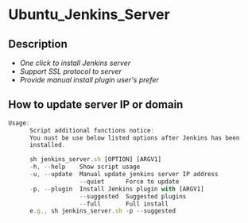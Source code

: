 # Ubuntu_Jenkins_Server

## Description
* *One click to install Jenkins server*
* *Support SSL protocol to server*
* *Provide manual install plugin user's prefer*

## How to update server IP or domain

```javascript
Usage:
      Script additional functions notice:
      You nust be use below listed options after Jenkins has been
      installed.

      sh jenkins_server.sh [OPTION] [ARGV1]
      -h, --help    Show script usage
      -u, --update  Manual update jenkins server IP address
                    --quiet      Force to update
      -p, --plugin  Install Jenkins plugin with [ARGV1]
                    --suggested  Suggested plugins
                    --full       Full install
      e.g., sh jenkins_server.sh -p --suggested
```

